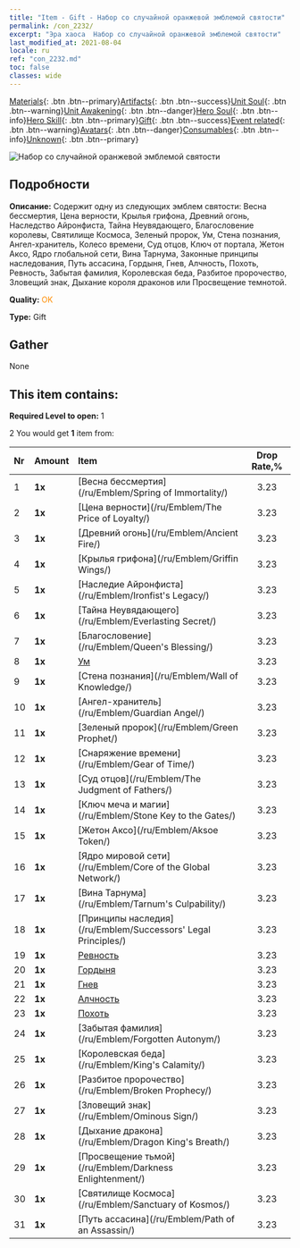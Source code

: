 ```yaml
---
title: "Item - Gift - Набор со случайной оранжевой эмблемой святости"
permalink: /con_2232/
excerpt: "Эра хаоса  Набор со случайной оранжевой эмблемой святости"
last_modified_at: 2021-08-04
locale: ru
ref: "con_2232.md"
toc: false
classes: wide
---
```

 [Materials](/ItemsRU/){: .btn .btn--primary}[Artifacts](/ItemsRU/Artifacts/){: .btn .btn--success}[Unit Soul](/ItemsRU/UnitSoul/){: .btn .btn--warning}[Unit Awakening](/ItemsRU/UnitAwakening/){: .btn .btn--danger}[Hero Soul](/ItemsRU/HeroSoul/){: .btn .btn--info}[Hero Skill](/ItemsRU/HeroSkill/){: .btn .btn--primary}[Gift](/ItemsRU/Gift/){: .btn .btn--success}[Event related](/ItemsRU/Events/){: .btn .btn--warning}[Avatars](/ItemsRU/Avatars/){: .btn .btn--danger}[Consumables](/ItemsRU/Consumables/){: .btn .btn--info}[Unknown](/ItemsRU/Unknown/){: .btn .btn--primary}

 ![Набор со случайной оранжевой эмблемой святости](/images/t/i_907416.png)

## Подробности
 **Описание:** Содержит одну из следующих эмблем святости: Весна бессмертия, Цена верности, Крылья грифона, Древний огонь, Наследство Айронфиста, Тайна Неувядающего, Благословение королевы, Святилище Космоса, Зеленый пророк, Ум, Стена познания, Ангел-хранитель, Колесо времени, Суд отцов, Ключ от портала, Жетон Аксо, Ядро глобальной сети, Вина Тарнума, Законные принципы наследования, Путь ассасина, Гордыня, Гнев, Алчность, Похоть, Ревность, Забытая фамилия, Королевская беда, Разбитое пророчество, Зловещий знак, Дыхание короля драконов или Просвещение темнотой.

 **Quality:** <span style="color: #FF8C00">OK</span>

 **Type:** Gift

## Gather

  None

## This item contains:

 **Required Level to open:** 1

 2 You would get **1** item  from:

  | Nr | Amount |     Item    | Drop Rate,% |
  |:---|:-------|:------------|:---------:|
  | 1 |  **1x** | [Весна бессмертия](/ru/Emblem/Spring of Immortality/) | 3.23 | 
  | 2 |  **1x** | [Цена верности](/ru/Emblem/The Price of Loyalty/) | 3.23 | 
  | 3 |  **1x** | [Древний огонь](/ru/Emblem/Ancient Fire/) | 3.23 | 
  | 4 |  **1x** | [Крылья грифона](/ru/Emblem/Griffin Wings/) | 3.23 | 
  | 5 |  **1x** | [Наследие Айронфиста](/ru/Emblem/Ironfist's Legacy/) | 3.23 | 
  | 6 |  **1x** | [Тайна Неувядающего](/ru/Emblem/Everlasting Secret/) | 3.23 | 
  | 7 |  **1x** | [Благословение](/ru/Emblem/Queen's Blessing/) | 3.23 | 
  | 8 |  **1x** | [Ум](/ru/Emblem/Witness/) | 3.23 | 
  | 9 |  **1x** | [Стена познания](/ru/Emblem/Wall of Knowledge/) | 3.23 | 
  | 10 |  **1x** | [Ангел-хранитель](/ru/Emblem/Guardian Angel/) | 3.23 | 
  | 11 |  **1x** | [Зеленый пророк](/ru/Emblem/Green Prophet/) | 3.23 | 
  | 12 |  **1x** | [Снаряжение времени](/ru/Emblem/Gear of Time/) | 3.23 | 
  | 13 |  **1x** | [Суд отцов](/ru/Emblem/The Judgment of Fathers/) | 3.23 | 
  | 14 |  **1x** | [Ключ меча и магии](/ru/Emblem/Stone Key to the Gates/) | 3.23 | 
  | 15 |  **1x** | [Жетон Аксо](/ru/Emblem/Aksoe Token/) | 3.23 | 
  | 16 |  **1x** | [Ядро мировой сети](/ru/Emblem/Core of the Global Network/) | 3.23 | 
  | 17 |  **1x** | [Вина Тарнума](/ru/Emblem/Tarnum's Culpability/) | 3.23 | 
  | 18 |  **1x** | [Принципы наследия](/ru/Emblem/Successors' Legal Principles/) | 3.23 | 
  | 19 |  **1x** | [Ревность](/ru/Emblem/Jealousy/) | 3.23 | 
  | 20 |  **1x** | [Гордыня](/ru/Emblem/Arrogance/) | 3.23 | 
  | 21 |  **1x** | [Гнев](/ru/Emblem/Anger/) | 3.23 | 
  | 22 |  **1x** | [Алчность](/ru/Emblem/Greed/) | 3.23 | 
  | 23 |  **1x** | [Похоть](/ru/Emblem/Lust/) | 3.23 | 
  | 24 |  **1x** | [Забытая фамилия](/ru/Emblem/Forgotten Autonym/) | 3.23 | 
  | 25 |  **1x** | [Королевская беда](/ru/Emblem/King's Calamity/) | 3.23 | 
  | 26 |  **1x** | [Разбитое пророчество](/ru/Emblem/Broken Prophecy/) | 3.23 | 
  | 27 |  **1x** | [Зловещий знак](/ru/Emblem/Ominous Sign/) | 3.23 | 
  | 28 |  **1x** | [Дыхание дракона](/ru/Emblem/Dragon King's Breath/) | 3.23 | 
  | 29 |  **1x** | [Просвещение тьмой](/ru/Emblem/Darkness Enlightenment/) | 3.23 | 
  | 30 |  **1x** | [Святилище Космоса](/ru/Emblem/Sanctuary of Kosmos/) | 3.23 | 
  | 31 |  **1x** | [Путь ассасина](/ru/Emblem/Path of an Assassin/) | 3.23 | 
